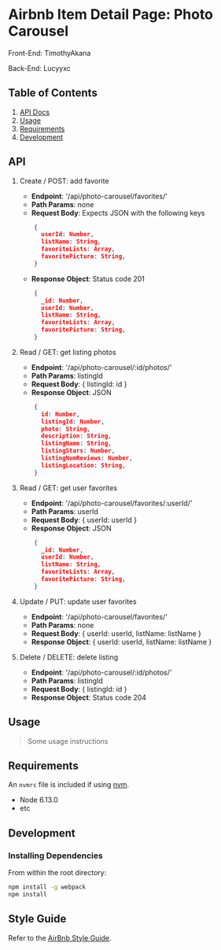 # Airbnb Item Detail Page: Photo Carousel

Front-End: TimothyAkana

Back-End: Lucyyxc

## Table of Contents

1. [API Docs](#API)
1. [Usage](#Usage)
1. [Requirements](#requirements)
1. [Development](#development)

## API

1. Create / POST: add favorite
    * __Endpoint__: '/api/photo-carousel/favorites/'
    * __Path Params__: none
    * __Request Body__: Expects JSON with the following keys
    ```json
        {
          userId: Number,
          listName: String,
          favoriteLists: Array,
          favoritePicture: String,
        }
    ```
    * __Response Object__: Status code 201
    ```json
        {
          _id: Number,
          userId: Number,
          listName: String,
          favoriteLists: Array,
          favoritePicture: String,
        }
    ```
1. Read / GET: get listing photos
    * __Endpoint__: '/api/photo-carousel/:id/photos/'
    * __Path Params__: listingId
    * __Request Body__: { listingId: id }
    * __Response Object__: JSON
    ```json
        {
          id: Number,
          listingId: Number,
          photo: String,
          description: String,
          listingName: String,
          listingStars: Number,
          listingNumReviews: Number,
          listingLocation: String,
        }
    ```
1. Read / GET: get user favorites
    * __Endpoint__: '/api/photo-carousel/favorites/:userId/'
    * __Path Params__: userId
    * __Request Body__: { userId: userId }
    * __Response Object__: JSON
    ```json
        {
          _id: Number,
          userId: Number,
          listName: String,
          favoriteLists: Array,
          favoritePicture: String,
        }
    ```
1. Update / PUT: update user favorites
    * __Endpoint__: '/api/photo-carousel/favorites/'
    * __Path Params__: none
    * __Request Body__: { userId: userId, listName: listName }
    * __Response Object__: { userId: userId, listName: listName }

1. Delete / DELETE: delete listing
    * __Endpoint__: '/api/photo-carousel/:id/photos/'
    * __Path Params__: listingId
    * __Request Body__: { listingId: id }
    * __Response Object__: Status code 204

## Usage

> Some usage instructions

## Requirements

An `nvmrc` file is included if using [nvm](https://github.com/creationix/nvm).

- Node 6.13.0
- etc

## Development

### Installing Dependencies

From within the root directory:

```sh
npm install -g webpack
npm install
```

## Style Guide
Refer to the [AirBnb Style Guide](https://github.com/airbnb/javascript).


